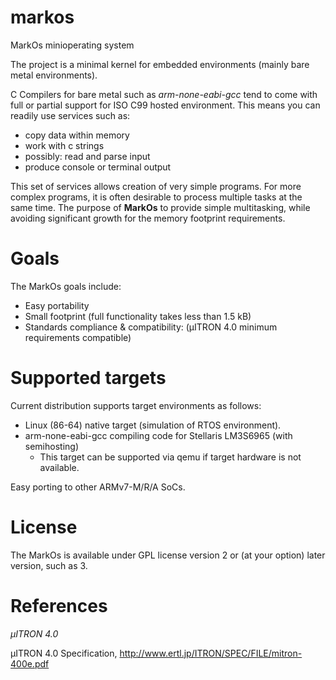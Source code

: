 # markos
MarkOs minioperating system

The project is a minimal kernel for embedded environments (mainly bare metal environments). 

C Compilers for bare metal such as *arm-none-eabi-gcc* tend to come with full or partial support for ISO C99 hosted environment. This means you can readily use services such as:
- copy data within memory
- work with c strings
- possibly: read and parse input 
- produce console or terminal output

This set of services allows creation of very simple programs. For more complex programs, it is often desirable to process multiple tasks at the same time. The purpose of **MarkOs** to provide simple multitasking, while avoiding significant growth for the memory footprint requirements.

# Goals

The MarkOs goals include:
- Easy portability
- Small footprint (full functionality takes less than 1.5 kB)
- Standards compliance & compatibility: (&micro;ITRON 4.0 minimum requirements compatible)

# Supported targets

Current distribution supports target environments as follows:
- Linux (86-64) native target (simulation of RTOS environment).
- arm-none-eabi-gcc compiling code for Stellaris LM3S6965 (with semihosting)
     - This target can be supported via qemu if target hardware is not available.

Easy porting to other ARMv7-M/R/A SoCs.

# License

The MarkOs is available under GPL license version 2 or (at your option) later version, such as 3.

# References 

*&micro;ITRON 4.0*

&micro;ITRON 4.0 Specification, http://www.ertl.jp/ITRON/SPEC/FILE/mitron-400e.pdf
